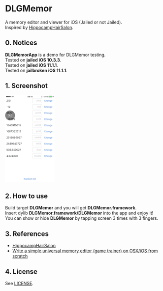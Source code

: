 # DLGMemor
A memory editor and viewer for iOS (Jailed or not Jailed).  
Inspired by [HippocampHairSalon](https://github.com/iosre/HippocampHairSalon).  

## 0. Notices
__DLGMemorApp__ is a demo for DLGMemor testing.  
Tested on __jailed iOS 10.3.3__.  
Tested on __jailed iOS 11.1.1__.  
Tested on __jailbroken iOS 11.1.1__.  

## 1. Screenshot
![](https://github.com/DeviLeo/Screenshots/blob/master/DLGMemor/DLGMemorDemo1.gif)

## 2. How to use
Build target __DLGMemor__ and you will get __DLGMemor.framework__.  
Insert dylib __DLGMemor.framework/DLGMemor__ into the app and enjoy it!  
You can show or hide __DLGMemor__ by tapping screen 3 times with 3 fingers.

## 3. References
* [HippocampHairSalon](https://github.com/iosre/HippocampHairSalon)
* [Write a simple universal memory editor (game trainer) on OSX/iOS from scratch](http://bbs.iosre.com/t/write-a-simple-universal-memory-editor-game-trainer-on-osx-ios-from-scratch/115)

## 4. License
See [LICENSE](https://github.com/DeviLeo/DLGMemor/blob/master/LICENSE "MIT").

